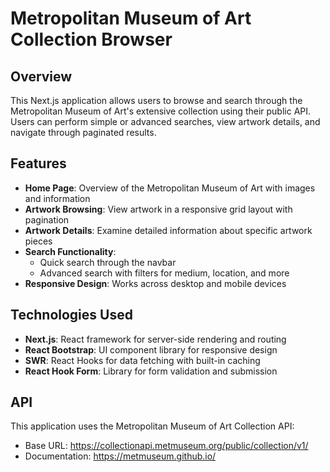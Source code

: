 # Metropolitan Museum of Art Collection Browser

## Overview
This Next.js application allows users to browse and search through the Metropolitan Museum of Art's extensive collection using their public API. Users can perform simple or advanced searches, view artwork details, and navigate through paginated results.

## Features
- **Home Page**: Overview of the Metropolitan Museum of Art with images and information
- **Artwork Browsing**: View artwork in a responsive grid layout with pagination
- **Artwork Details**: Examine detailed information about specific artwork pieces
- **Search Functionality**:
  - Quick search through the navbar
  - Advanced search with filters for medium, location, and more
- **Responsive Design**: Works across desktop and mobile devices

## Technologies Used
- **Next.js**: React framework for server-side rendering and routing
- **React Bootstrap**: UI component library for responsive design
- **SWR**: React Hooks for data fetching with built-in caching
- **React Hook Form**: Library for form validation and submission

## API
This application uses the Metropolitan Museum of Art Collection API:
- Base URL: https://collectionapi.metmuseum.org/public/collection/v1/
- Documentation: https://metmuseum.github.io/